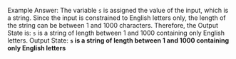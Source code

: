 Example Answer:
The variable `s` is assigned the value of the input, which is a string. Since the input is constrained to English letters only, the length of the string can be between 1 and 1000 characters. Therefore, the Output State is: `s` is a string of length between 1 and 1000 containing only English letters.
Output State: **`s` is a string of length between 1 and 1000 containing only English letters**